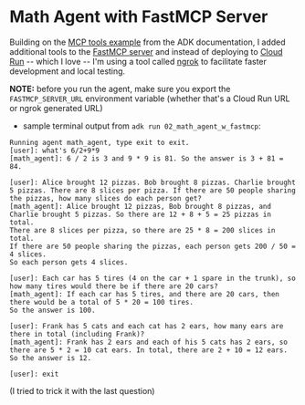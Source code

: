 # Math Agent with FastMCP Server
Building on the [MCP tools example](https://google.github.io/adk-docs/tools/mcp-tools/#example-3-fastmcp-server) from the ADK documentation, I added additional tools to the [FastMCP server](./mcp_server/server.py) and instead of deploying to [Cloud Run](https://cloud.google.com/run) -- which I love -- I'm using a tool called [ngrok](https://ngrok.com/) to facilitate faster development and local testing. 

**NOTE:** before you run the agent, make sure you export the `FASTMCP_SERVER_URL` environment variable (whether that's a Cloud Run URL or ngrok generated URL)

- sample terminal output from `adk run 02_math_agent_w_fastmcp`:
```console
Running agent math_agent, type exit to exit.
[user]: what's 6/2+9*9
[math_agent]: 6 / 2 is 3 and 9 * 9 is 81. So the answer is 3 + 81 = 84.

[user]: Alice brought 12 pizzas. Bob brought 8 pizzas. Charlie brought 5 pizzas. There are 8 slices per pizza. If there are 50 people sharing the pizzas, how many slices do each person get?
[math_agent]: Alice brought 12 pizzas, Bob brought 8 pizzas, and Charlie brought 5 pizzas. So there are 12 + 8 + 5 = 25 pizzas in total.
There are 8 slices per pizza, so there are 25 * 8 = 200 slices in total.
If there are 50 people sharing the pizzas, each person gets 200 / 50 = 4 slices.
So each person gets 4 slices.

[user]: Each car has 5 tires (4 on the car + 1 spare in the trunk), so how many tires would there be if there are 20 cars?
[math_agent]: If each car has 5 tires, and there are 20 cars, then there would be a total of 5 * 20 = 100 tires.
So the answer is 100.

[user]: Frank has 5 cats and each cat has 2 ears, how many ears are there in total (including Frank)?
[math_agent]: Frank has 2 ears and each of his 5 cats has 2 ears, so there are 5 * 2 = 10 cat ears. In total, there are 2 + 10 = 12 ears.
So the answer is 12.

[user]: exit
```

(I tried to trick it with the last question)
